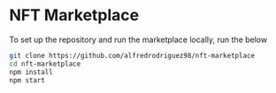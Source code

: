 # NFT Marketplace

To set up the repository and run the marketplace locally, run the below
```bash
git clone https://github.com/alfredrodriguez98/nft-marketplace
cd nft-marketplace
npm install
npm start
```